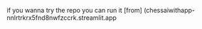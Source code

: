 if you wanna try the repo you can run it [from] (chessaiwithapp-nnlrtrkrx5fnd8nwfzccrk.streamlit.app

